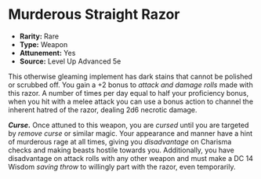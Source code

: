 # Murderous Straight Razor

- **Rarity:** Rare
- **Type:** Weapon
- **Attunement:** Yes
- **Source:** Level Up Advanced 5e

This otherwise gleaming implement has dark stains that cannot be polished or scrubbed off. You gain a +2 bonus to _attack and damage rolls_  made with this razor. A number of times per day equal to half your proficiency bonus, when you hit with a melee attack you can use a bonus action to channel the inherent hatred of the razor, dealing 2d6 necrotic damage.

_**Curse.**_ Once attuned to this weapon, you are _cursed_  until you are targeted by _remove curse_ or similar magic. Your appearance and manner have a hint of murderous rage at all times, giving you _disadvantage_  on Charisma checks and making beasts hostile towards you. Additionally, you have disadvantage on attack rolls with any other weapon and must make a DC 14 Wisdom _saving throw_  to willingly part with the razor, even temporarily.
